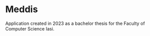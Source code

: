 # Meddis
Application created in 2023 as a bachelor thesis for the Faculty of Computer Science Iasi.
